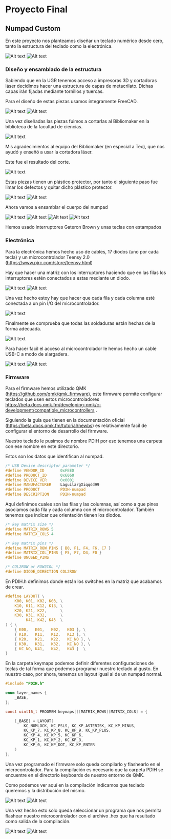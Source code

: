 # Proyecto Final

## Numpad Custom

En este proyecto nos planteamos diseñar un teclado numérico desde cero, tanto la estructura del teclado como la electrónica.

![Alt text](./img/photo_2021-04-26_11-04-43.jpg?raw=true)
![Alt text](./img/photo_2021-04-26_11-04-35.jpg?raw=true)

### Diseño y ensamblado de la estructura

Sabiendo que en la UGR tenemos acceso a impresoras 3D y cortadoras láser decidimos hacer una estructura de capas de metacrilato. Dichas capas irán fijadas mediante tornillos y tuercas.

Para el diseño de estas piezas usamos íntegramente FreeCAD.


![Alt text](./img/2021-04-18-122013.jpg?raw=true )
![Alt text](./img/2021-04-18-122111.jpg?raw=true )

Una vez diseñadas las piezas fuimos a cortarlas al Bibliomaker en la biblioteca de la facultad de ciencias.

![Alt text](./img/photo_2021-04-08_11-33-59.jpg?raw=true )

Mis agradecimientos al equipo del Bibliomaker (en especial a Teo), que nos ayudó y enseñó a usar la cortadora láser.

Este fue el resultado del corte.

![Alt text](./img/photo_2021-04-08_11-33-46.jpg?raw=true)

Estas piezas tienen un plástico protector, por tanto el siguiente paso fue limar los defectos y quitar dicho plástico protector.

![Alt text](./img/photo_2021-03-15_12-22-49.jpg?raw=true)
![Alt text](./img/photo_2021-04-08_11-35-46.jpg?raw=true)

Ahora vamos a ensamblar el cuerpo del numpad

![Alt text](./img/photo_2021-03-15_17-19-52.jpg?raw=true)
![Alt text](./img/photo_2021-04-08_11-35-42.jpg?raw=true)
![Alt text](./img/photo_2021-04-08_11-35-28.jpg?raw=true)
![Alt text](./img/photo_2021-04-08_11-35-32.jpg?raw=true)



Hemos usado interruptores Gateron Brown y unas teclas con estampados

### Electrónica

Para la electrónica hemos hecho uso de cables, 17 diodos (uno por cada tecla) y un microcontrolador Teensy 2.0 (https://www.pjrc.com/store/teensy.html)

Hay que hacer una matriz con los interruptores haciendo que en las filas los interruptores estén conectados a estas mediante un diodo.

![Alt text](./img/photo_2021-03-15_22-38-00.jpg?raw=true)
![Alt text](./img/photo_2021-03-19_16-55-41.jpg?raw=true)

Una vez hecho estoy hay que hacer que cada fila y cada columna esté conectada a un pin I/O del microcontrolador.

![Alt text](./img/photo_2021-03-19_17-09-47.jpg?raw=true)

Finalmente se comprueba que todas las soldaduras están hechas de la forma adecuada.

![Alt text](./img/photo_2021-04-15_15-41-00.jpg?raw=true)


Para hacer facil el acceso al microcontrolador le hemos hecho un cable USB-C a modo de alargadera.

![Alt text](./img/photo_2021-04-15_19-28-32.jpg?raw=true)
![Alt text](./img/photo_2021-04-15_19-28-30.jpg?raw=true)

### Firmware

Para el firmware hemos utilizado QMK (https://github.com/qmk/qmk_firmware), este firmware permite configurar teclados que usen estos microcontroladores https://beta.docs.qmk.fm/developing-qmk/c-development/compatible_microcontrollers .

Siguiendo la guía que tienen en la documentación oficial (https://beta.docs.qmk.fm/tutorial/newbs) es relativamente facil de configurar el entorno de desarrollo del firmware.

Nuestro teclado le pusimos de nombre PDIH por eso tenemos una carpeta con ese nombre en este directorio.

Estos son los datos que identifican al numpad.

```c
/* USB Device descriptor parameter */
#define VENDOR_ID       0xFEED
#define PRODUCT_ID      0x6060
#define DEVICE_VER      0x0001
#define MANUFACTURER    LaguilargXiqqdd99
#define PRODUCT         PDIH-numpad
#define DESCRIPTION     PDIH-numpad
```
Aquí definimos cuales son las filas y las columnas, así como a que pines asociamos cada fila y cada columna con el microcontrolador. También tenemos que indicar que orientación tienen los diodos.

```c
/* key matrix size */
#define MATRIX_ROWS 5
#define MATRIX_COLS 4

/* key matrix pins */
#define MATRIX_ROW_PINS { B0, F1, F4, F6, C7 }
#define MATRIX_COL_PINS { F5, F7, D4, F0 }
#define UNUSED_PINS

/* COL2ROW or ROW2COL */
#define DIODE_DIRECTION COL2ROW
```

En PDIH.h definimos donde están los switches en la matriz que acabamos de crear.

```c
#define LAYOUT( \
	K00, K01, K02, K03, \
	K10, K11, K12, K13, \
	K20, K21, K22,      \
	K30, K31, K32,      \
	     K41, K42, K43  \
) { \
	{ K00,   K01,   K02,   K03 }, \
	{ K10,   K11,   K12,   K13 }, \
	{ K20,   K21,   K22,   KC_NO }, \
	{ K30,   K31,   K32,   KC_NO }, \
	{ KC_NO, K41,   K42,   K43 }  \
}
```

En la carpeta keymaps podemos definir diferentes configuraciones de teclas de tal forma que podemos programar nuestro teclado al gusto. En nuestro caso, por ahora, tenemos un layout igual al de un numpad normal.

```c
#include "PDIH.h"

enum layer_names {
	_BASE,
};

const uint16_t PROGMEM keymaps[][MATRIX_ROWS][MATRIX_COLS] = {

	[_BASE] = LAYOUT(
		KC_NUMLOCK, KC_PSLS, KC_KP_ASTERISK, KC_KP_MINUS, 
		KC_KP_7, KC_KP_8, KC_KP_9, KC_KP_PLUS, 
		KC_KP_4, KC_KP_5, KC_KP_6, 
		KC_KP_1, KC_KP_2, KC_KP_3, 
		KC_KP_0, KC_KP_DOT, KC_KP_ENTER
	)
};
```

Una vez programado el firmware solo queda compilarlo y flashearlo en el microcontrolador.
Para la compilación es necesario que la carpeta PDIH se encuentre en el directorio keyboards de nuestro entorno de QMK.

Como podemos ver aquí en la compilación indicamos que teclado queremos y la distribución del mismo.

![Alt text](./img/photo_2021-04-26_10-45-17.jpg?raw=true)
![Alt text](./img/photo_2021-04-26_10-45-23.jpg?raw=true)

Una vez hecho esto solo queda seleccionar un programa que nos permita flashear nuestro microcontrolador con el archivo .hex que ha resultado como salida de la compilación.

![Alt text](./img/photo_2021-04-26_10-45-28.jpg?raw=true)
![Alt text](./img/photo_2021-04-26_10-45-32.jpg?raw=true)